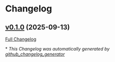 # Changelog

## [v0.1.0](https://github.com/CodeLieutenant/mailpitclient/releases/tag/v0.1.0) (2025-09-13)

[Full Changelog](https://github.com/CodeLieutenant/mailpitclient/compare/4feacf17001e3cde7566c808c7678863641bac56...v0.1.0)



\* *This Changelog was automatically generated by [github_changelog_generator](https://github.com/github-changelog-generator/github-changelog-generator)*

